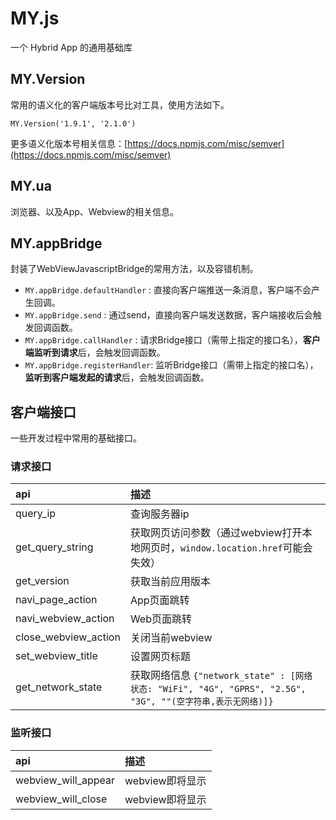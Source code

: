 # MY.js

一个 Hybrid App 的通用基础库

## MY.Version

常用的语义化的客户端版本号比对工具，使用方法如下。

    MY.Version('1.9.1', '2.1.0')

更多语义化版本号相关信息：[https://docs.npmjs.com/misc/semver](https://docs.npmjs.com/misc/semver)

## MY.ua

浏览器、以及App、Webview的相关信息。

## MY.appBridge

封装了WebViewJavascriptBridge的常用方法，以及容错机制。

- `MY.appBridge.defaultHandler` : 直接向客户端推送一条消息，客户端不会产生回调。
- `MY.appBridge.send`           : 通过send，直接向客户端发送数据，客户端接收后会触发回调函数。
- `MY.appBridge.callHandler`    : 请求Bridge接口（需带上指定的接口名），**客户端监听到请求**后，会触发回调函数。
- `MY.appBridge.registerHandler`: 监听Bridge接口（需带上指定的接口名），**监听到客户端发起的请求**后，会触发回调函数。

## 客户端接口

一些开发过程中常用的基础接口。

### 请求接口

api                 | 描述
:-------------------|:--------------
query_ip            | 查询服务器ip
get_query_string    | 获取网页访问参数（通过webview打开本地网页时，`window.location.href`可能会失效）
get_version         | 获取当前应用版本
navi_page_action    | App页面跳转
navi_webview_action | Web页面跳转
close_webview_action| 关闭当前webview
set_webview_title   | 设置网页标题
get_network_state   | 获取网络信息 `{"network_state" : [网络状态: "WiFi", "4G", "GPRS", "2.5G", "3G", ""(空字符串,表示无网络)]}`

### 监听接口

api                 | 描述
:-------------------|:--------------
webview_will_appear | webview即将显示
webview_will_close  | webview即将显示